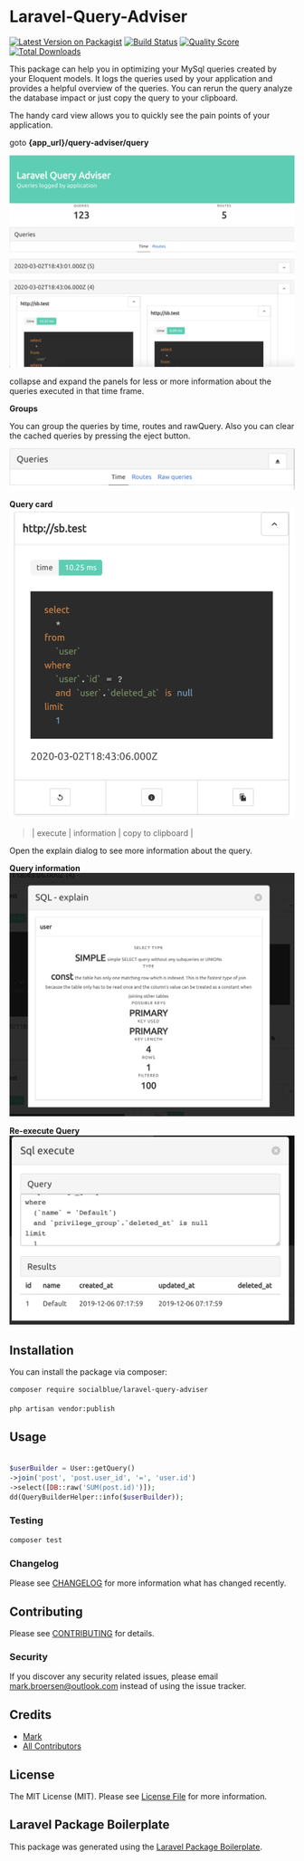 # Laravel-Query-Adviser

[![Latest Version on Packagist](https://img.shields.io/packagist/v/socialblue/laravel-query-adviser.svg?style=flat-square)](https://packagist.org/packages/socialblue/laravel-query-adviser)
[![Build Status](https://img.shields.io/travis/socialblue/laravel-query-adviser/master.svg?style=flat-square)](https://travis-ci.org/socialblue/laravel-query-adviser)
[![Quality Score](https://img.shields.io/scrutinizer/g/socialblue/laravel-query-adviser.svg?style=flat-square)](https://scrutinizer-ci.com/g/socialblue/laravel-query-adviser)
[![Total Downloads](https://img.shields.io/packagist/dt/socialblue/laravel-query-adviser.svg?style=flat-square)](https://packagist.org/packages/socialblue/laravel-query-adviser)

This package can help you in optimizing your MySql queries created by your Eloquent models.
It logs the queries used by your application and provides a helpful overview of the queries.
You can rerun the query analyze the database impact or just copy the query to your clipboard.

The handy card view allows you to quickly see the pain points of your application.

goto **{app_url}/query-adviser/query**
> 


![Query Overview](./img/overview.png)

collapse and expand the panels for less or more information about the queries executed in that time frame.

**Groups**

You can group the queries by time, routes and rawQuery.
Also you can clear the cached queries by pressing the eject button.

![Query groups](./img/groupby.png)

**Query card**
![Query Card](./img/card.png)
> | execute | information | copy to clipboard |

Open the explain dialog to see more information about the query.

**Query information**
![Query Card](./img/query-information.png)

**Re-execute Query**
![Query Card](./img/query-execute.png)


## Installation

You can install the package via composer:

```bash
composer require socialblue/laravel-query-adviser

php artisan vendor:publish
```

## Usage

``` php

$userBuilder = User::getQuery()
->join('post', 'post.user_id', '=', 'user.id')
->select([DB::raw('SUM(post.id)')]);
dd(QueryBuilderHelper::info($userBuilder));


```

### Testing

``` bash
composer test
```

### Changelog

Please see [CHANGELOG](CHANGELOG.md) for more information what has changed recently.

## Contributing

Please see [CONTRIBUTING](CONTRIBUTING.md) for details.

### Security

If you discover any security related issues, please email mark.broersen@outlook.com instead of using the issue tracker.

## Credits

- [Mark](https://github.com/socialblue)
- [All Contributors](../../contributors)

## License

The MIT License (MIT). Please see [License File](LICENSE.md) for more information.

## Laravel Package Boilerplate

This package was generated using the [Laravel Package Boilerplate](https://laravelpackageboilerplate.com).